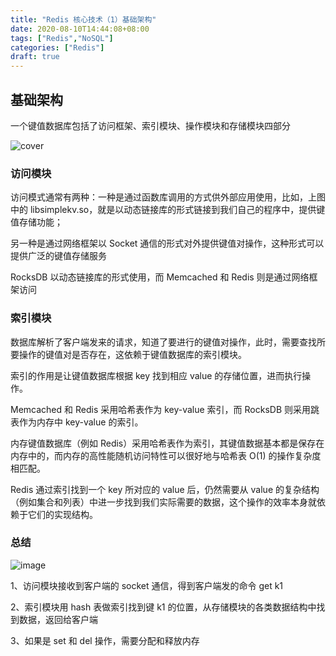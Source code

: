 ```yaml
---
title: "Redis 核心技术（1）基础架构"
date: 2020-08-10T14:44:08+08:00
tags: ["Redis","NoSQL"]
categories: ["Redis"]
draft: true
---
```


## 基础架构

一个键值数据库包括了访问框架、索引模块、操作模块和存储模块四部分

![cover](https://tvax2.sinaimg.cn/large/a616b9a4gy1gilk4ebrnlj21tk2xb1ik.jpg)

### 访问模块

访问模式通常有两种：一种是通过函数库调用的方式供外部应用使用，比如，上图中的 libsimplekv.so，就是以动态链接库的形式链接到我们自己的程序中，提供键值存储功能；

另一种是通过网络框架以 Socket 通信的形式对外提供键值对操作，这种形式可以提供广泛的键值存储服务

RocksDB 以动态链接库的形式使用，而 Memcached 和 Redis 则是通过网络框架访问

### 索引模块

数据库解析了客户端发来的请求，知道了要进行的键值对操作，此时，需要查找所要操作的键值对是否存在，这依赖于键值数据库的索引模块。

索引的作用是让键值数据库根据 key 找到相应 value 的存储位置，进而执行操作。

Memcached 和 Redis 采用哈希表作为 key-value 索引，而 RocksDB 则采用跳表作为内存中 key-value 的索引。

内存键值数据库（例如 Redis）采用哈希表作为索引，其键值数据基本都是保存在内存中的，而内存的高性能随机访问特性可以很好地与哈希表 O(1) 的操作复杂度相匹配。

Redis 通过索引找到一个 key 所对应的 value 后，仍然需要从 value 的复杂结构（例如集合和列表）中进一步找到我们实际需要的数据，这个操作的效率本身就依赖于它们的实现结构。

### 总结

![image](https://tva1.sinaimg.cn/large/a616b9a4gy1gill5foskyj243r2rie82.jpg)

1、访问模块接收到客户端的 socket 通信，得到客户端发的命令 get k1

2、索引模块用 hash 表做索引找到键 k1 的位置，从存储模块的各类数据结构中找到数据，返回给客户端

3、如果是 set 和 del 操作，需要分配和释放内存
